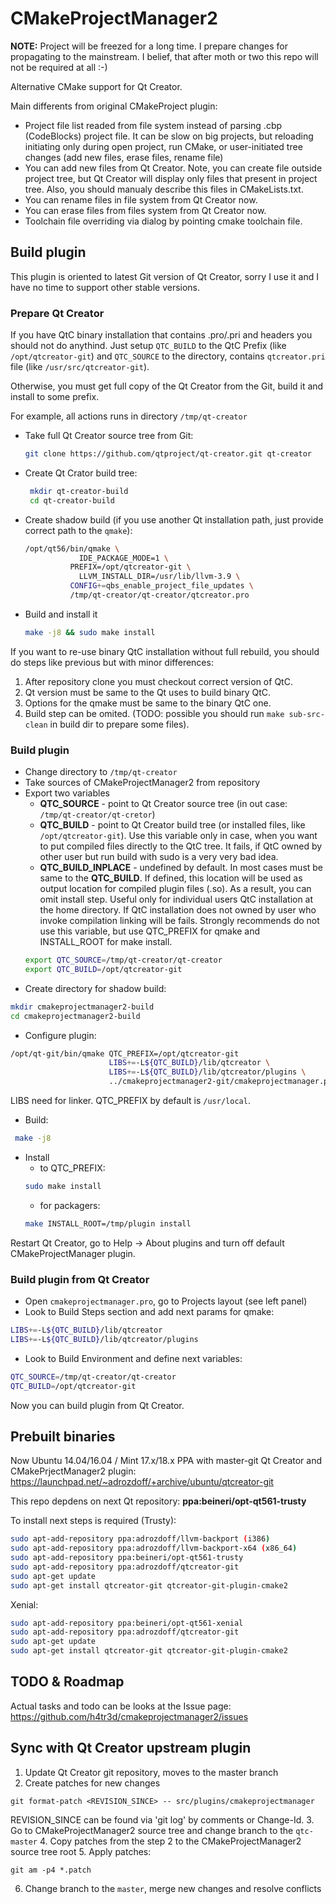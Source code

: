 CMakeProjectManager2
====================

**NOTE:** Project will be freezed for a long time. I prepare changes for propagating to the mainstream. I belief, that after moth or two this repo will not be required at all :-)

Alternative CMake support for Qt Creator.

Main differents from original CMakeProject plugin:

* Project file list readed from file system instead of parsing .cbp (CodeBlocks) project file.
  It can be slow on big projects, but reloading initiating only during open project, run CMake,
  or user-initiated tree changes (add new files, erase files, rename file)
* You can add new files from Qt Creator. Note, you can create file outside project tree,
  but Qt Creator will display only files that present in project tree. Also, you should
  manualy describe this files in CMakeLists.txt.
* You can rename files in file system from Qt Creator now.
* You can erase files from files system from Qt Creator now.
* Toolchain file overriding via dialog by pointing cmake toolchain file.

Build plugin
------------

This plugin is oriented to latest Git version of Qt Creator, sorry I use it and I have no time
to support other stable versions.

### Prepare Qt Creator

If you have QtC binary installation that contains .pro/.pri and headers you should not do anythind. Just setup `QTC_BUILD` to the QtC Prefix (like `/opt/qtcreator-git`) and `QTC_SOURCE` to the directory, contains `qtcreator.pri` file (like `/usr/src/qtcreator-git`).

Otherwise, you must get full copy of the Qt Creator from the Git, build it and install to some prefix.

For example, all actions runs in directory `/tmp/qt-creator`

- Take full Qt Creator source tree from Git:

    ```bash
    git clone https://github.com/qtproject/qt-creator.git qt-creator
    ```

- Create Qt Crator build tree:

   ```bash
    mkdir qt-creator-build
    cd qt-creator-build
    ```

- Create shadow build (if you use another Qt installation path, just provide correct path to the `qmake`):

    ```bash
    /opt/qt56/bin/qmake \
	            IDE_PACKAGE_MODE=1 \
              PREFIX=/opt/qtcreator-git \
	            LLVM_INSTALL_DIR=/usr/lib/llvm-3.9 \ 
              CONFIG+=qbs_enable_project_file_updates \
              /tmp/qt-creator/qt-creator/qtcreator.pro
    ```

- Build and install it

    ```bash
    make -j8 && sudo make install
    ```

If you want to re-use binary QtC installation without full rebuild, you should do steps like previous but with minor differences:

1. After repository clone you must checkout correct version of QtC.
2. Qt version must be same to the Qt uses to build binary QtC.
3. Options for the qmake must be same to the binary QtC one.
4. Build step can be omited. (TODO: possible you should run `make sub-src-clean` in build dir to prepare some files).


### Build plugin
- Change directory to `/tmp/qt-creator`
- Take sources of CMakeProjectManager2 from repository
- Export two variables
  * **QTC_SOURCE** - point to Qt Creator source tree (in out case: `/tmp/qt-creator/qt-cretor`)
  * **QTC_BUILD**  - point to Qt Creator build tree (or installed files, like `/opt/qtcreator-git`). Use this variable only in case, when you want
                     to put compiled files directly to the QtC tree. It fails, if QtC owned by other user but run build with sudo is a very very
                     bad idea.
  * **QTC_BUILD_INPLACE** - undefined by default. In most cases must be same to the **QTC_BUILD**. If defined, this location will be used as output
                            location for compiled plugin files (.so). As a result, you can omit install step. Useful only for individual users QtC 
                            installation at the home directory. If QtC installation does not owned by user who invoke compilation linking will be
                            fails. Strongly recommends do not use this variable, but use QTC_PREFIX for qmake and INSTALL_ROOT for make install.
  ```bash
  export QTC_SOURCE=/tmp/qt-creator/qt-creator
  export QTC_BUILD=/opt/qtcreator-git
  ```
- Create directory for shadow build:
```bash
mkdir cmakeprojectmanager2-build
cd cmakeprojectmanager2-build
```
- Configure plugin:
```bash
/opt/qt-git/bin/qmake QTC_PREFIX=/opt/qtcreator-git
                      LIBS+=-L${QTC_BUILD}/lib/qtcreator \
                      LIBS+=-L${QTC_BUILD}/lib/qtcreator/plugins \
                      ../cmakeprojectmanager2-git/cmakeprojectmanager.pro
```
  LIBS need for linker. QTC_PREFIX by default is `/usr/local`.
- Build:
```bash
 make -j8
 ```
- Install
  - to QTC_PREFIX:
  ```bash
  sudo make install
  ```
  - for packagers:
  ```bash
  make INSTALL_ROOT=/tmp/plugin install
  ```

Restart Qt Creator, go to Help -> About plugins and turn off default CMakeProjectManager plugin.

### Build plugin from Qt Creator
- Open `cmakeprojectmanager.pro`, go to Projects layout (see left panel)
- Look to Build Steps section and add next params for qmake:
```bash
LIBS+=-L${QTC_BUILD}/lib/qtcreator
LIBS+=-L${QTC_BUILD}/lib/qtcreator/plugins
```
- Look to Build Environment and define next variables:
```bash
QTC_SOURCE=/tmp/qt-creator/qt-creator
QTC_BUILD=/opt/qtcreator-git
```

Now you can build plugin from Qt Creator.

Prebuilt binaries
-----------------

Now Ubuntu 14.04/16.04 / Mint 17.x/18.x PPA with master-git Qt Creator and CMakePrjectManager2 plugin:<br />
https://launchpad.net/~adrozdoff/+archive/ubuntu/qtcreator-git

This repo depdens on next Qt repository: **ppa:beineri/opt-qt561-trusty**

To install next steps is required (Trusty):
```bash
sudo apt-add-repository ppa:adrozdoff/llvm-backport (i386)
sudo apt-add-repository ppa:adrozdoff/llvm-backport-x64 (x86_64)
sudo apt-add-repository ppa:beineri/opt-qt561-trusty
sudo apt-add-repository ppa:adrozdoff/qtcreator-git
sudo apt-get update
sudo apt-get install qtcreator-git qtcreator-git-plugin-cmake2
```

Xenial:
```bash
sudo apt-add-repository ppa:beineri/opt-qt561-xenial
sudo apt-add-repository ppa:adrozdoff/qtcreator-git
sudo apt-get update
sudo apt-get install qtcreator-git qtcreator-git-plugin-cmake2
```

TODO & Roadmap
--------------

Actual tasks and todo can be looks at the Issue page: https://github.com/h4tr3d/cmakeprojectmanager2/issues


Sync with Qt Creator upstream plugin
------------------------------------

1. Update Qt Creator git repository, moves to the master branch
2. Create patches for new changes
```
git format-patch <REVISION_SINCE> -- src/plugins/cmakeprojectmanager
```
REVISION_SINCE can be found via 'git log' by comments or Change-Id.
3. Go to CMakeProjectManager2 source tree and change branch to the `qtc-master`
4. Copy patches from the step 2 to the CMakeProjectManager2 source tree root
5. Apply patches:
```
git am -p4 *.patch
```
6. Change branch to the `master`, merge new changes and resolve conflicts
